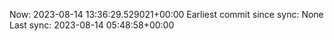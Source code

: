 Now: 2023-08-14 13:36:29.529021+00:00 Earliest commit since sync: None Last sync: 2023-08-14 05:48:58+00:00

